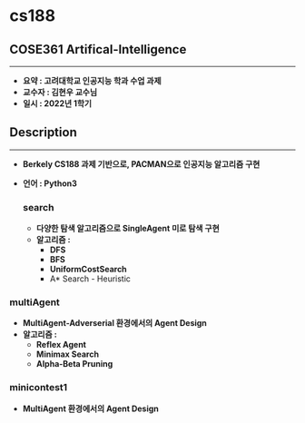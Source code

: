 # cs188
## COSE361 Artifical-Intelligence

---

- **요약 : 고려대학교 인공지능 학과 수업 과제**
- **교수자 : 김현우 교수님**
- **일시 : 2022년 1학기**

## Description

---

- **Berkely CS188 과제 기반으로, PACMAN으로 인공지능 알고리즘 구현**
- **언어 : Python3**
    
    ### search
    
    - **다양한 탐색 알고리즘으로 SingleAgent 미로 탐색 구현**
    - **알고리즘 :**
        - **DFS**
        - **BFS**
        - **UniformCostSearch**
        - A* Search - Heuristic

### multiAgent

- **MultiAgent-Adverserial 환경에서의 Agent Design**
- **알고리즘 :**
    - **Reflex Agent**
    - **Minimax Search**
    - **Alpha-Beta Pruning**

### minicontest1

- **MultiAgent 환경에서의 Agent Design**
